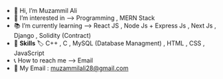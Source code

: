 - 👋 Hi, I’m Muzammil Ali
- 👀 I’m interested in --> Programming , MERN Stack
- :books: I’m currently learning --> React JS , Node Js + Express Js , Next Js , Django , Solidity (Contract)
- :pencil: <b>Skills</b> :label: C++ , C , MySQL (Database Managment) , HTML , CSS , JavaScript
- :telephone_receiver: How to reach me --> Email
- :email: My Email : muzammilali28@gmail.com

<!---
muzammilali28/muzammilali28 is a ✨ special ✨ repository because its `README.md` (this file) appears on your GitHub profile.
You can click the Preview link to take a look at your changes.
--->
